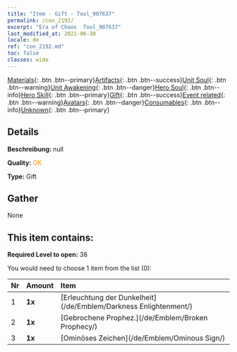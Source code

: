 ```yaml
---
title: "Item - Gift - Tool_907637"
permalink: /con_2192/
excerpt: "Era of Chaos  Tool_907637"
last_modified_at: 2021-06-30
locale: de
ref: "con_2192.md"
toc: false
classes: wide
---
```

 [Materials](/ItemsDE/){: .btn .btn--primary}[Artifacts](/ItemsDE/Artifacts/){: .btn .btn--success}[Unit Soul](/ItemsDE/UnitSoul/){: .btn .btn--warning}[Unit Awakening](/ItemsDE/UnitAwakening/){: .btn .btn--danger}[Hero Soul](/ItemsDE/HeroSoul/){: .btn .btn--info}[Hero Skill](/ItemsDE/HeroSkill/){: .btn .btn--primary}[Gift](/ItemsDE/Gift/){: .btn .btn--success}[Event related](/ItemsDE/Events/){: .btn .btn--warning}[Avatars](/ItemsDE/Avatars/){: .btn .btn--danger}[Consumables](/ItemsDE/Consumables/){: .btn .btn--info}[Unknown](/ItemsDE/Unknown/){: .btn .btn--primary}

## Details
 **Beschreibung:** null

 **Quality:** <span style="color: #FF8C00">OK</span>

 **Type:** Gift

## Gather

  None

## This item contains:

 **Required Level to open:** 38

 You would need to choose 1 item from the list (0):

  | Nr | Amount |     Item    |
  |:---|:-------|:------------|
  | 1 |  **1x** | [Erleuchtung der Dunkelheit](/de/Emblem/Darkness Enlightenment/) |  | 
  | 2 |  **1x** | [Gebrochene Prophez.](/de/Emblem/Broken Prophecy/) |  | 
  | 3 |  **1x** | [Ominöses Zeichen](/de/Emblem/Ominous Sign/) |  | 
